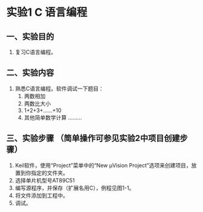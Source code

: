 # 实验1 C 语言编程

## 一、实验目的

1. 复习C语言编程。

## 二、实验内容
1. 熟悉C语言编程。软件调试一下题目： 
   1. 两数相加 
   2. 两数比大小 
   3. 1+2+3+……+10 
   4. 其他简单数学计算 ……… 

## 三、实验步骤 （简单操作可参见实验2中项目创建步骤） 
1. Keil软件，使用“Project”菜单中的“New μVision Project”选项来创建项目，放 置到你指定的文件夹。 
2. 选择单片机型号AT89C51 
3. 编写源程序，并保存（扩展名用C），例程见图1-1。 
4. 将文件添加到工程中。 
5. 调试。